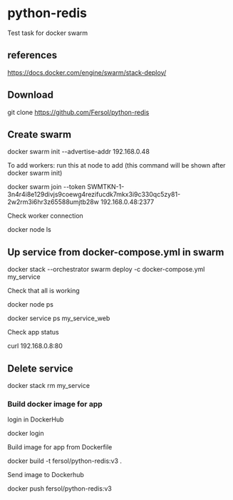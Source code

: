 # python-redis
Test task for docker swarm

## references
https://docs.docker.com/engine/swarm/stack-deploy/

## Download
git clone https://github.com/Fersol/python-redis

## Create swarm 

docker swarm init  --advertise-addr 192.168.0.48

To add workers: run this at node to add (this command will be shown after docker swarm init)

docker swarm join --token SWMTKN-1-3n4r4i8e129divjs9coewg4rezifucdk7mkx3i9c330qc5zy81-2w2rm3i6hr3z65588umjtb28w 192.168.0.48:2377

Check worker connection

docker node ls

## Up service from docker-compose.yml in swarm
docker stack --orchestrator swarm deploy -c docker-compose.yml my_service

Check that all is working

docker node ps

docker service ps my_service_web

Check app status

curl 192.168.0.8:80

## Delete service
docker stack rm my_service


### Build docker image for app
login in DockerHub

docker login

Build image for app from Dockerfile

docker build -t fersol/python-redis:v3 .

Send image to Dockerhub

docker push fersol/python-redis:v3
